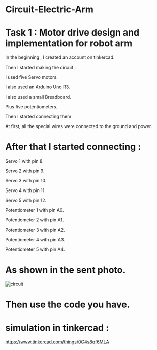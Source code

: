# Circuit-Electric-Arm
# Task 1 : Motor drive design and implementation for robot arm

In the beginning , I created an account on tinkercad.

Then I started making the circuit .

I used five Servo motors.

I also used an Arduino Uno R3.

I also used a small Breadboard.

Plus five potentiometers.


Then I started connecting them

At first, all the special wires were connected to the ground and power.


# After that I started connecting :

Servo 1 with pin 8.

Servo 2 with pin 9.

Servo 3 with pin 10.

Servo 4 with pin 11.

Servo 5 with pin 12.



Potentiometer 1 with pin A0.

Potentiometer 2 with pin A1.

Potentiometer 3 with pin A2.

Potentiometer 4 with pin A3.

Potentiometer 5 with pin A4.


# As shown in the sent photo.
![circuit](https://user-images.githubusercontent.com/85841913/122965170-96948800-d390-11eb-985d-6220fbb2a5a7.PNG)

# Then use the code you have.



# simulation in tinkercad :

https://www.tinkercad.com/things/0G4s8qf6MLA

